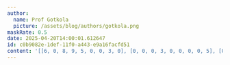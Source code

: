 ```yaml
---
author:
  name: Prof Gotkola
  picture: /assets/blog/authors/gotkola.png
maskRate: 0.5
date: 2025-04-20T14:00:01.612647
id: c0b9082e-1def-11f0-a443-e9a16facfd51
content: '[[6, 0, 8, 9, 5, 0, 0, 3, 0], [0, 0, 0, 3, 0, 0, 0, 0, 5], [0, 3, 0, 6, 8, 1, 0, 0, 9], [0, 6, 9, 0, 2, 7, 8, 5, 3], [3, 0, 0, 0, 4, 9, 1, 2, 0], [0, 0, 1, 8, 3, 0, 0, 9, 0], [0, 5, 0, 0, 9, 0, 3, 7, 0], [7, 9, 0, 4, 1, 0, 0, 6, 0], [0, 4, 3, 7, 0, 0, 0, 0, 2]]'
---
```

